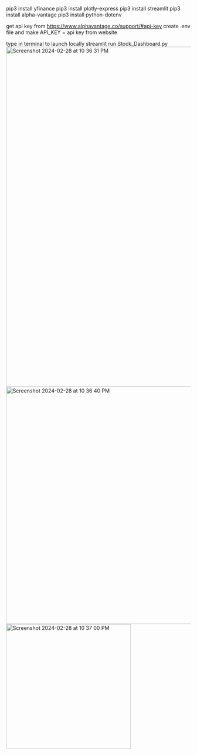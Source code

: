 pip3 install yfinance
pip3 install plotly-express
pip3 install streamlit
pip3 install alpha-vantage
pip3 install python-dotenv

get api key from https://www.alphavantage.co/support/#api-key
create .env file and make 
API_KEY = api key from website

type in terminal to launch locally
streamlit run Stock_Dashboard.py 
<img width="926" alt="Screenshot 2024-02-28 at 10 36 31 PM" src="https://github.com/QiQiEva/Stock-Dashboard/assets/138655040/52053f08-4c09-404d-8551-ef07550c945e">
<img width="646" alt="Screenshot 2024-02-28 at 10 36 40 PM" src="https://github.com/QiQiEva/Stock-Dashboard/assets/138655040/adb4ec37-4e3c-4856-9e7a-532670bb0005">
<img width="340" alt="Screenshot 2024-02-28 at 10 37 00 PM" src="https://github.com/QiQiEva/Stock-Dashboard/assets/138655040/0c54106c-b0e7-44a2-ad60-7e4387044c3b">
